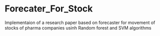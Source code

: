 # Forecater_For_Stock
Implementaion of  a research paper based on forecaster for movement of stocks of pharma companies usinh Random forest and SVM algorithms

